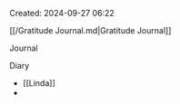 Created: 2024-09-27 06:22

[[/Gratitude Journal.md|Gratitude Journal]]

Journal

Diary 
- [[Linda]]
- 
